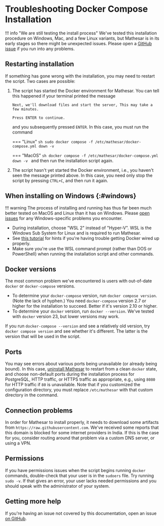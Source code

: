 # Troubleshooting Docker Compose Installation

!!! info "We are still testing the install process"
    We've tested this installation procedure on Windows, Mac, and a few Linux variants, but Mathesar is in its early stages so there might be unexpected issues. Please open a [GitHub issue](https://github.com/centerofci/mathesar/issues) if you run into any problems.

## Restarting installation

If something has gone wrong with the installation, you may need to restart the script. Two cases are possible:

1. The script has started the Docker environment for Mathesar. You can tell this happened if your terminal printed the message
   ```
   Next, we'll download files and start the server, This may take a few minutes.

   Press ENTER to continue.
   ```
   and you subsequently pressed `ENTER`. In this case, you must run the command

    === "Linux"
        ```sh
        sudo docker compose -f /etc/mathesar/docker-compose.yml down -v
        ```

    === "MacOS"
        ```sh
        docker compose -f /etc/mathesar/docker-compose.yml down -v
        ```
   and then run the installation script again.

2. The script hasn't yet started the Docker environment, i.e., you haven't seen the message printed above. In this case, you need only stop the script by pressing `CTRL+C`, and then run it again.

## When installing on Windows {:#windows}

!!! warning
    The process of installing and running has thus far been much better tested on MacOS and Linux than it has on Windows. Please [open issues](https://github.com/centerofci/mathesar/issues/new/choose) for any Windows-specific problems you encounter.

- During installation, choose "WSL 2" instead of "Hyper-V". WSL is the Windows Sub System for Linux and is required to run Mathesar.
- See [this tutorial](https://learn.microsoft.com/en-us/windows/wsl/tutorials/wsl-containers) for hints if you're having trouble getting Docker wired up properly.
- Make sure you're use the WSL command prompt (rather than DOS or PowerShell) when running the installation script and other commands.

## Docker versions

The most common problem we've encountered is users with out-of-date `docker` or `docker-compose` versions.

- To determine your `docker-compose` version, run `docker compose version`. (Note the lack of hyphen.) You need `docker-compose` version 2.7 or higher for the installation to succeed. Better if it's version 2.10 or higher.
- To determine your `docker` version, run `docker --version`. We've tested with `docker` version 23, but lower versions may work.

If you run `docker-compose --version` and see a relatively old version, try `docker compose version` and see whether it's different. The latter is the version that will be used in the script.

## Ports

You may see errors about various ports being unavailable (or already being bound). In this case, [uninstall Mathesar](./index.md#uninstall) to restart from a clean `docker` state, and choose non-default ports during the installation process for PostgreSQL, HTTP traffic, or HTTPS traffic as appropriate, e.g., using `8080` for HTTP traffic if `80` is unavailable. Note that if you customized the configuration directory, you must replace `/etc/mathesar` with that custom directory in the command.

## Connection problems

In order for Mathesar to install properly, it needs to download some artifacts from `https://raw.githubusercontent.com`. We've received some reports that this domain is blocked for some internet providers in India. If this is the case for you, consider routing around that problem via a custom DNS server, or using a VPN.

## Permissions

If you have permissions issues when the script begins running `docker` commands, double-check that your user is in the `sudoers` file. Try running `sudo -v`. If that gives an error, your user lacks needed permissions and you should speak with the administrator of your system.

## Getting more help

If you're having an issue not covered by this documentation, open an issue [on GitHub](https://github.com/centerofci/mathesar/issues).
